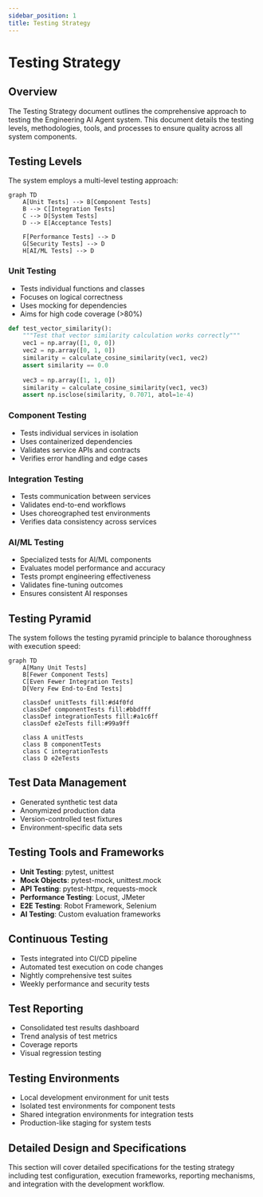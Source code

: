 ```yaml
---
sidebar_position: 1
title: Testing Strategy
---
```


# Testing Strategy

## Overview

The Testing Strategy document outlines the comprehensive approach to testing the Engineering AI Agent system. This document details the testing levels, methodologies, tools, and processes to ensure quality across all system components.

## Testing Levels

The system employs a multi-level testing approach:

```mermaid
graph TD
    A[Unit Tests] --> B[Component Tests]
    B --> C[Integration Tests]
    C --> D[System Tests]
    D --> E[Acceptance Tests]
    
    F[Performance Tests] --> D
    G[Security Tests] --> D
    H[AI/ML Tests] --> D
```

### Unit Testing

- Tests individual functions and classes
- Focuses on logical correctness
- Uses mocking for dependencies
- Aims for high code coverage (>80%)

```python
def test_vector_similarity():
    """Test that vector similarity calculation works correctly"""
    vec1 = np.array([1, 0, 0])
    vec2 = np.array([0, 1, 0])
    similarity = calculate_cosine_similarity(vec1, vec2)
    assert similarity == 0.0
    
    vec3 = np.array([1, 1, 0])
    similarity = calculate_cosine_similarity(vec1, vec3)
    assert np.isclose(similarity, 0.7071, atol=1e-4)
```

### Component Testing

- Tests individual services in isolation
- Uses containerized dependencies
- Validates service APIs and contracts
- Verifies error handling and edge cases

### Integration Testing

- Tests communication between services
- Validates end-to-end workflows
- Uses choreographed test environments
- Verifies data consistency across services

### AI/ML Testing

- Specialized tests for AI/ML components
- Evaluates model performance and accuracy
- Tests prompt engineering effectiveness
- Validates fine-tuning outcomes
- Ensures consistent AI responses

## Testing Pyramid

The system follows the testing pyramid principle to balance thoroughness with execution speed:

```mermaid
graph TD
    A[Many Unit Tests]
    B[Fewer Component Tests]
    C[Even Fewer Integration Tests]
    D[Very Few End-to-End Tests]
    
    classDef unitTests fill:#d4f0fd
    classDef componentTests fill:#bbdfff
    classDef integrationTests fill:#a1c6ff
    classDef e2eTests fill:#99a9ff
    
    class A unitTests
    class B componentTests
    class C integrationTests
    class D e2eTests
```

## Test Data Management

- Generated synthetic test data
- Anonymized production data
- Version-controlled test fixtures
- Environment-specific data sets

## Testing Tools and Frameworks

- **Unit Testing**: pytest, unittest
- **Mock Objects**: pytest-mock, unittest.mock
- **API Testing**: pytest-httpx, requests-mock
- **Performance Testing**: Locust, JMeter
- **E2E Testing**: Robot Framework, Selenium
- **AI Testing**: Custom evaluation frameworks

## Continuous Testing

- Tests integrated into CI/CD pipeline
- Automated test execution on code changes
- Nightly comprehensive test suites
- Weekly performance and security tests

## Test Reporting

- Consolidated test results dashboard
- Trend analysis of test metrics
- Coverage reports
- Visual regression testing

## Testing Environments

- Local development environment for unit tests
- Isolated test environments for component tests
- Shared integration environments for integration tests
- Production-like staging for system tests

## Detailed Design and Specifications

This section will cover detailed specifications for the testing strategy including test configuration, execution frameworks, reporting mechanisms, and integration with the development workflow.
